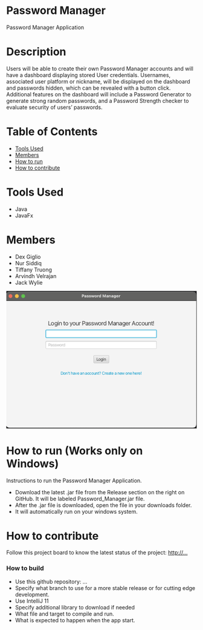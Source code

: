 # Password Manager
Password Manager Application 

# Description
Users will be able to create their own Password Manager accounts and will have a dashboard displaying stored User credentials. Usernames, associated user platform or nickname, will be displayed on the dashboard and passwords hidden, which can be revealed with a button click. Additional features on the dashboard will include a Password Generator to generate strong random passwords, and a Password Strength checker to evaluate security of users’ passwords.

# Table of Contents
- [Tools Used]([#tools-used])
- [Members]([#members](https://github.com/cis3296f24/Password_Manager?tab=readme-ov-file#members))
- [How to run]([#how-to-run](https://github.com/cis3296f24/Password_Manager?tab=readme-ov-file#how-to-run))
- [How to contribute]([#how-to-contribute](https://github.com/cis3296f24/Password_Manager?tab=readme-ov-file#how-to-contribute))

# Tools Used
- Java
- JavaFx

# Members 
- Dex Giglio
- Nur Siddiq
- Tiffany Truong
- Arvindh Velrajan
- Jack Wylie

![Login Screen Interface](Interface.png)
# How to run (Works only on Windows)
Instructions to run the Password Manager Application.   
- Download the latest .jar file from the Release section on the right on GitHub. It will be labeled Password_Manager.jar file. 
- After the .jar file is downloaded, open the file in your downloads folder.
- It will automatically run on your windows system.

# How to contribute
Follow this project board to know the latest status of the project: [http://...]([http://...])  

### How to build
- Use this github repository: ... 
- Specify what branch to use for a more stable release or for cutting edge development.  
- Use IntelliJ 11
- Specify additional library to download if needed 
- What file and target to compile and run. 
- What is expected to happen when the app start. 